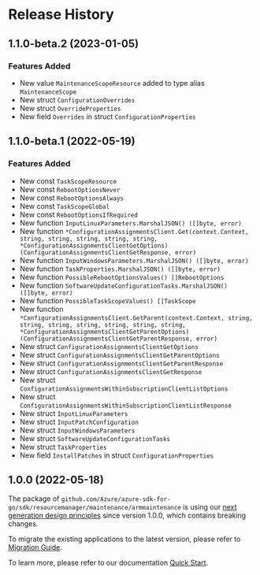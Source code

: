 # Release History

## 1.1.0-beta.2 (2023-01-05)
### Features Added

- New value `MaintenanceScopeResource` added to type alias `MaintenanceScope`
- New struct `ConfigurationOverrides`
- New struct `OverrideProperties`
- New field `Overrides` in struct `ConfigurationProperties`


## 1.1.0-beta.1 (2022-05-19)
### Features Added

- New const `TaskScopeResource`
- New const `RebootOptionsNever`
- New const `RebootOptionsAlways`
- New const `TaskScopeGlobal`
- New const `RebootOptionsIfRequired`
- New function `InputLinuxParameters.MarshalJSON() ([]byte, error)`
- New function `*ConfigurationAssignmentsClient.Get(context.Context, string, string, string, string, string, *ConfigurationAssignmentsClientGetOptions) (ConfigurationAssignmentsClientGetResponse, error)`
- New function `InputWindowsParameters.MarshalJSON() ([]byte, error)`
- New function `TaskProperties.MarshalJSON() ([]byte, error)`
- New function `PossibleRebootOptionsValues() []RebootOptions`
- New function `SoftwareUpdateConfigurationTasks.MarshalJSON() ([]byte, error)`
- New function `PossibleTaskScopeValues() []TaskScope`
- New function `*ConfigurationAssignmentsClient.GetParent(context.Context, string, string, string, string, string, string, string, *ConfigurationAssignmentsClientGetParentOptions) (ConfigurationAssignmentsClientGetParentResponse, error)`
- New struct `ConfigurationAssignmentsClientGetOptions`
- New struct `ConfigurationAssignmentsClientGetParentOptions`
- New struct `ConfigurationAssignmentsClientGetParentResponse`
- New struct `ConfigurationAssignmentsClientGetResponse`
- New struct `ConfigurationAssignmentsWithinSubscriptionClientListOptions`
- New struct `ConfigurationAssignmentsWithinSubscriptionClientListResponse`
- New struct `InputLinuxParameters`
- New struct `InputPatchConfiguration`
- New struct `InputWindowsParameters`
- New struct `SoftwareUpdateConfigurationTasks`
- New struct `TaskProperties`
- New field `InstallPatches` in struct `ConfigurationProperties`


## 1.0.0 (2022-05-18)

The package of `github.com/Azure/azure-sdk-for-go/sdk/resourcemanager/maintenance/armmaintenance` is using our [next generation design principles](https://azure.github.io/azure-sdk/general_introduction.html) since version 1.0.0, which contains breaking changes.

To migrate the existing applications to the latest version, please refer to [Migration Guide](https://aka.ms/azsdk/go/mgmt/migration).

To learn more, please refer to our documentation [Quick Start](https://aka.ms/azsdk/go/mgmt).